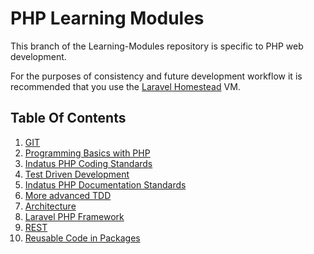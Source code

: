 # PHP Learning Modules


This branch of the Learning-Modules repository is specific to PHP web development.

For the purposes of consistency and future development workflow it is recommended that you use the [Laravel Homestead](http://laravel.com/docs/master/homestead) VM.

## Table Of Contents

1.  [GIT](http://gitlab.indatus.com/training/learning-modules/blob/master/Module-01.md)
2.  [Programming Basics with PHP](http://gitlab.indatus.com/training/learning-modules/blob/master/Module-02.md)
3.  [Indatus PHP Coding Standards](http://gitlab.indatus.com/training/learning-modules/blob/master/Module-03.md)
4.  [Test Driven Development](http://gitlab.indatus.com/training/learning-modules/blob/master/Module-04.md)
5.  [Indatus PHP Documentation Standards](http://gitlab.indatus.com/training/learning-modules/blob/master/Module-05.md)
6.  [More advanced TDD](http://gitlab.indatus.com/training/learning-modules/blob/master/Module-06.md)
7.  [Architecture](http://gitlab.indatus.com/training/learning-modules/blob/master/Module-07.md)
8.  [Laravel PHP Framework](http://gitlab.indatus.com/training/learning-modules/blob/master/Module-08.md)
9.  [REST](http://gitlab.indatus.com/training/learning-modules/blob/master/Module-09.md)
10. [Reusable Code in Packages](http://gitlab.indatus.com/training/learning-modules/blob/master/Module-10.md)
